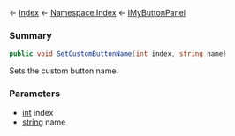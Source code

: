← [Index](Api-Index) ← [Namespace Index](Namespace-Index) ← [IMyButtonPanel](SpaceEngineers.Game.ModAPI.Ingame.IMyButtonPanel)

### Summary

```csharp
public void SetCustomButtonName(int index, string name)
```

Sets the custom button name.

### Parameters

* [int](https://docs.microsoft.com/en-us/dotnet/api/system.int32?view=netframework-4.6) index
* [string](https://docs.microsoft.com/en-us/dotnet/api/system.string?view=netframework-4.6) name
